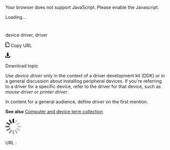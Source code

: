 Your browser does not support JavaScript. Please enable the Javascript.

Loading...

# 

device driver, driver

![Copy URL](media/device-driver-driver/Copy.png)
Copy URL

![Download](media/device-driver-driver/Download.png)

Download topic

Use *device driver* only
in the context of a driver development kit (DDK) or in a general
discussion about installing peripheral devices. If you're referring to a
driver for a specific device, refer to the driver for that device, such
as *mouse driver* or *printer driver*.

In content for a general audience, define *driver* on the first mention.

**See also** [Computer and device term collection](https://worldready.cloudapp.net/Styleguide/Read?id=2700&topicid=26597)

![In progress](media/device-driver-driver/activity-large.gif)

URL :
